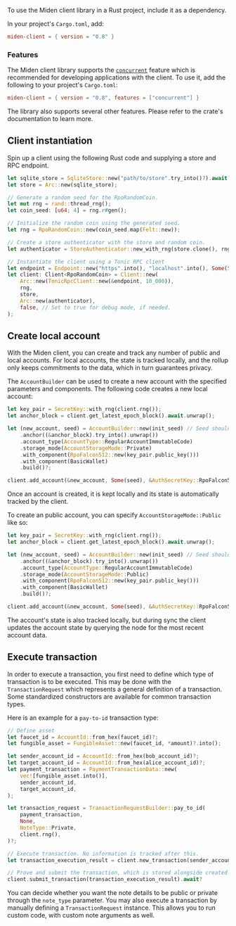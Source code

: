 To use the Miden client library in a Rust project, include it as a dependency. 

In your project's `Cargo.toml`, add:

```toml
miden-client = { version = "0.8" }
```

### Features

The Miden client library supports the [`concurrent`](https://github.com/0xPolygonMiden/miden-client/blob/main/docs/install-and-run.md#concurrent-feature) feature which is recommended for developing applications with the client. To use it, add the following to your project's `Cargo.toml`:

```toml
miden-client = { version = "0.8", features = ["concurrent"] }
```

The library also supports several other features. Please refer to the crate's documentation to learn more.

## Client instantiation

Spin up a client using the following Rust code and supplying a store and RPC endpoint. 

```rust
let sqlite_store = SqliteStore::new("path/to/store".try_into()?).await?;
let store = Arc::new(sqlite_store);

// Generate a random seed for the RpoRandomCoin.
let mut rng = rand::thread_rng();
let coin_seed: [u64; 4] = rng.r#gen();

// Initialize the random coin using the generated seed.
let rng = RpoRandomCoin::new(coin_seed.map(Felt::new));

// Create a store authenticator with the store and random coin.
let authenticator = StoreAuthenticator::new_with_rng(store.clone(), rng);

// Instantiate the client using a Tonic RPC client
let endpoint = Endpoint::new("https".into(), "localhost".into(), Some(57291));
let client: Client<RpoRandomCoin> = Client::new(
    Arc::new(TonicRpcClient::new(&endpoint, 10_000)),
    rng,
    store,
    Arc::new(authenticator),
    false, // Set to true for debug mode, if needed.
);
```

## Create local account

With the Miden client, you can create and track any number of public and local accounts. For local accounts, the state is tracked locally, and the rollup only keeps commitments to the data, which in turn guarantees privacy.

The `AccountBuilder` can be used to create a new account with the specified parameters and components. The following code creates a new local account:

```rust
let key_pair = SecretKey::with_rng(client.rng());
let anchor_block = client.get_latest_epoch_block().await.unwrap();

let (new_account, seed) = AccountBuilder::new(init_seed) // Seed should be random for each account
    .anchor((&anchor_block).try_into().unwrap())
    .account_type(AccountType::RegularAccountImmutableCode)
    .storage_mode(AccountStorageMode::Private)
    .with_component(RpoFalcon512::new(key_pair.public_key()))
    .with_component(BasicWallet)
    .build()?;

client.add_account(&new_account, Some(seed), &AuthSecretKey::RpoFalcon512(key_pair), false).await?;
```
Once an account is created, it is kept locally and its state is automatically tracked by the client.

To create an public account, you can specify `AccountStorageMode::Public` like so:

```Rust
let key_pair = SecretKey::with_rng(client.rng());
let anchor_block = client.get_latest_epoch_block().await.unwrap();

let (new_account, seed) = AccountBuilder::new(init_seed) // Seed should be random for each account
    .anchor((&anchor_block).try_into().unwrap())
    .account_type(AccountType::RegularAccountImmutableCode)
    .storage_mode(AccountStorageMode::Public)
    .with_component(RpoFalcon512::new(key_pair.public_key()))
    .with_component(BasicWallet)
    .build()?;

client.add_account(&new_account, Some(seed), &AuthSecretKey::RpoFalcon512(key_pair), false).await?;
```

The account's state is also tracked locally, but during sync the client updates the account state by querying the node for the most recent account data.

## Execute transaction

In order to execute a transaction, you first need to define which type of transaction is to be executed. This may be done with the `TransactionRequest` which represents a general definition of a transaction. Some standardized constructors are available for common transaction types.

Here is an example for a `pay-to-id` transaction type:

```rust
// Define asset
let faucet_id = AccountId::from_hex(faucet_id)?;
let fungible_asset = FungibleAsset::new(faucet_id, *amount)?.into();

let sender_account_id = AccountId::from_hex(bob_account_id)?;
let target_account_id = AccountId::from_hex(alice_account_id)?;
let payment_transaction = PaymentTransactionData::new(
    vec![fungible_asset.into()],
    sender_account_id,
    target_account_id,
);

let transaction_request = TransactionRequestBuilder::pay_to_id(
    payment_transaction,
    None,
    NoteType::Private,
    client.rng(),
)?;

// Execute transaction. No information is tracked after this.
let transaction_execution_result = client.new_transaction(sender_account_id, transaction_request.clone()).await?;

// Prove and submit the transaction, which is stored alongside created notes (if any)
client.submit_transaction(transaction_execution_result).await?
```

You can decide whether you want the note details to be public or private through the `note_type` parameter.
You may also execute a transaction by manually defining a `TransactionRequest` instance. This allows you to run custom code, with custom note arguments as well.
